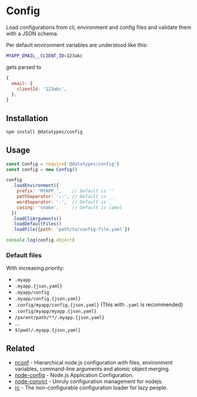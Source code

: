 # Config

Load configurations from cli, environment and config files
and validate them with a JSON schema.

Per default environment variables are understood like this:

```sh
MYAPP_EMAIL__CLIENT_ID=123abc
```

gets parsed to

```js
{
  email: {
    clientId: '123abc',
  },
}
```


## Installation

```sh
npm install @datatypes/config
```


## Usage

```js
const Config = require('@datatypes/config')
const config = new Config()

config
  .loadEnvironment({
    prefix: 'MYAPP_',    // Default is ''
    pathSeparator: '--', // Default is __
    wordSeparator: '-',  // Default is _
    casing: 'snake',     // Default is camel
  })
  .loadCliArguments()
  .loadDefaultFiles()
  .loadFile({path: 'path/to/config-file.yaml'})

console.log(config.object)
```


### Default files

With increasing priority:

- `.myapp`
- `.myapp.{json,yaml}`
- `.myapp/config`
- `.myapp/config.{json,yaml}`
- `.config/myapp/config.{json,yaml}` (This with `.yaml` is recommended)
- `.config/myapp/myapp.{json,yaml}`
- `/parent/path/**/.myapp.{json,yaml}`
- …
- `$(pwd)/.myapp.{json,yaml}`


## Related

- [nconf] - Hierarchical node.js configuration with files,
  environment variables, command-line arguments and atomic object merging.
- [node-config] - Node.js Application Configuration.
- [node-convict] - Unruly configuration management for nodejs.
- [rc] - The non-configurable configuration loader for lazy people.

[nconf]: https://github.com/indexzero/nconf
[node-config]: https://github.com/lorenwest/node-config
[node-convict]: https://github.com/mozilla/node-convict
[rc]: https://github.com/dominictarr/rc
